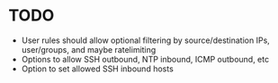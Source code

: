 # TODO

- User rules should allow optional filtering by source/destination IPs, user/groups, and maybe ratelimiting
- Options to allow SSH outbound, NTP inbound, ICMP outbound, etc
- Option to set allowed SSH inbound hosts
